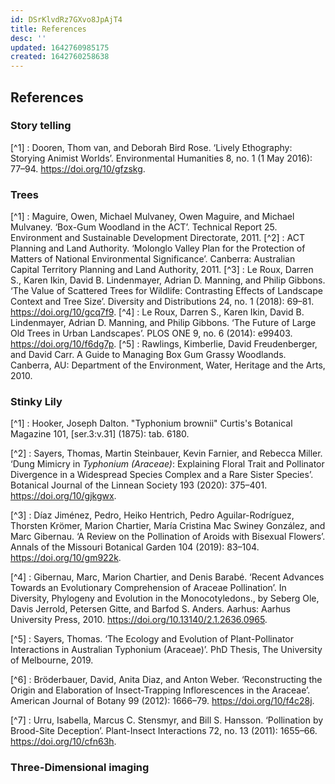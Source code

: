 ```yaml
---
id: DSrKlvdRz7GXvo8JpAjT4
title: References
desc: ''
updated: 1642760985175
created: 1642760258638
---
```



## References

### Story telling

[^1] : Dooren, Thom van, and Deborah Bird Rose. ‘Lively Ethography: Storying Animist Worlds’. Environmental Humanities 8, no. 1 (1 May 2016): 77–94. https://doi.org/10/gfzskg.

### Trees

[^1] : Maguire, Owen, Michael Mulvaney, Owen Maguire, and Michael Mulvaney. ‘Box-Gum Woodland in the ACT’. Technical Report 25. Environment and Sustainable Development Directorate, 2011.
[^2] : ACT Planning and Land Authority. ‘Molonglo Valley Plan for the Protection of Matters of National Environmental Significance’. Canberra: Australian Capital Territory Planning and Land Authority, 2011.
[^3] : Le Roux, Darren S., Karen Ikin, David B. Lindenmayer, Adrian D. Manning, and Philip Gibbons. ‘The Value of Scattered Trees for Wildlife: Contrasting Effects of Landscape Context and Tree Size’. Diversity and Distributions 24, no. 1 (2018): 69–81. https://doi.org/10/gcq7f9.
[^4] : Le Roux, Darren S., Karen Ikin, David B. Lindenmayer, Adrian D. Manning, and Philip Gibbons. ‘The Future of Large Old Trees in Urban Landscapes’. PLOS ONE 9, no. 6 (2014): e99403. https://doi.org/10/f6dg7p.
[^5] : Rawlings, Kimberlie, David Freudenberger, and David Carr. A Guide to Managing Box Gum Grassy Woodlands. Canberra, AU: Department of the Environment, Water, Heritage and the Arts, 2010.

### Stinky Lily

[^1] : Hooker, Joseph Dalton. "Typhonium brownii" Curtis's Botanical Magazine 101, [ser.3:v.31] (1875): tab. 6180.

[^2] : Sayers, Thomas, Martin Steinbauer, Kevin Farnier, and Rebecca Miller. ‘Dung Mimicry in _Typhonium (Araceae)_: Explaining Floral Trait and Pollinator Divergence in a Widespread Species Complex and a Rare Sister Species’. Botanical Journal of the Linnean Society 193 (2020): 375–401. <https://doi.org/10/gjkgwx>.

[^3] : Díaz Jiménez, Pedro, Heiko Hentrich, Pedro Aguilar-Rodríguez, Thorsten Krömer, Marion Chartier, María Cristina Mac Swiney González, and Marc Gibernau. ‘A Review on the Pollination of Aroids with Bisexual Flowers’. Annals of the Missouri Botanical Garden 104 (2019): 83–104. <https://doi.org/10/gm922k>.

[^4] : Gibernau, Marc, Marion Chartier, and Denis Barabé. ‘Recent Advances Towards an Evolutionary Comprehension of Araceae Pollination’. In Diversity, Phylogeny and Evolution in the Monocotyledons., by Seberg Ole, Davis Jerrold, Petersen Gitte, and Barfod S. Anders. Aarhus: Aarhus University Press, 2010. <https://doi.org/10.13140/2.1.2636.0965>.

[^5] : Sayers, Thomas. ‘The Ecology and Evolution of Plant-Pollinator Interactions in Australian Typhonium (Araceae)’. PhD Thesis, The University of Melbourne, 2019.

[^6] : Bröderbauer, David, Anita Diaz, and Anton Weber. ‘Reconstructing the Origin and Elaboration of Insect-Trapping Inflorescences in the Araceae’. American Journal of Botany 99 (2012): 1666–79. <https://doi.org/10/f4c28j>.

[^7] : Urru, Isabella, Marcus C. Stensmyr, and Bill S. Hansson. ‘Pollination by Brood-Site Deception’. Plant-Insect Interactions 72, no. 13 (2011): 1655–66. <https://doi.org/10/cfn63h>.

### Three-Dimensional imaging

